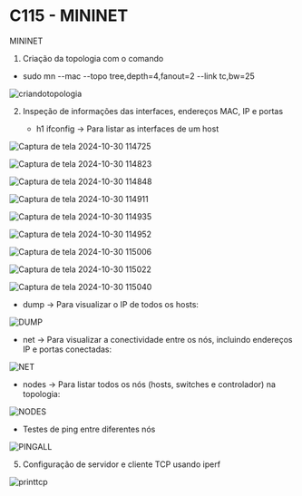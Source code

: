 # C115 - MININET
 MININET
1. Criação da topologia com o comando
 - sudo mn --mac --topo tree,depth=4,fanout=2 --link tc,bw=25

![criandotopologia](https://github.com/user-attachments/assets/9206c691-c6f4-4b54-95b3-c4277b4c274e)

2. Inspeção de informações das interfaces, endereços MAC, IP e portas

   - h1 ifconfig -> Para listar as interfaces de um host

![Captura de tela 2024-10-30 114725](https://github.com/user-attachments/assets/ae6f63f7-feb6-4579-aa58-841af18e0b16)

![Captura de tela 2024-10-30 114823](https://github.com/user-attachments/assets/839cf670-80ed-458e-a67d-86ec24c51fb1)

![Captura de tela 2024-10-30 114848](https://github.com/user-attachments/assets/c715ba56-67a6-45db-b01d-1fbcd317c14c)

![Captura de tela 2024-10-30 114911](https://github.com/user-attachments/assets/61521a98-458a-4ec7-8012-0665a4b9c9d6)


![Captura de tela 2024-10-30 114935](https://github.com/user-attachments/assets/b3e11312-2bb8-410d-95e4-ab56c7ac2635)


![Captura de tela 2024-10-30 114952](https://github.com/user-attachments/assets/61896c78-faef-46fd-9fed-6a7135e8de8b)


![Captura de tela 2024-10-30 115006](https://github.com/user-attachments/assets/7aaa4676-b50d-4ccc-ab57-f2f33a361cef)


![Captura de tela 2024-10-30 115022](https://github.com/user-attachments/assets/17d9ae75-f74d-4c0f-9594-359d0001c5ff)

![Captura de tela 2024-10-30 115040](https://github.com/user-attachments/assets/80ab7d91-3bc5-4267-831e-22edde9e1acb)


   


  - dump -> Para visualizar o IP de todos os hosts:

![DUMP](https://github.com/user-attachments/assets/e5ae9185-7c39-449d-8304-bb6fa1c6b39f)
  - net -> Para visualizar a conectividade entre os nós, incluindo endereços IP e portas conectadas:

![NET](https://github.com/user-attachments/assets/558ba49b-c60d-4071-82df-1c4907a0d220)

  - nodes -> Para listar todos os nós (hosts, switches e controlador) na topologia:

![NODES](https://github.com/user-attachments/assets/246641df-4644-4599-ba3a-364f048cbca5)

 - Testes de ping entre diferentes nós

![PINGALL](https://github.com/user-attachments/assets/9c6c6e28-5d47-4861-a848-9b694b61bdb1)


5. Configuração de servidor e cliente TCP usando iperf



![printtcp](https://github.com/user-attachments/assets/d752b952-7121-451d-90b4-651d9cdbd800)






